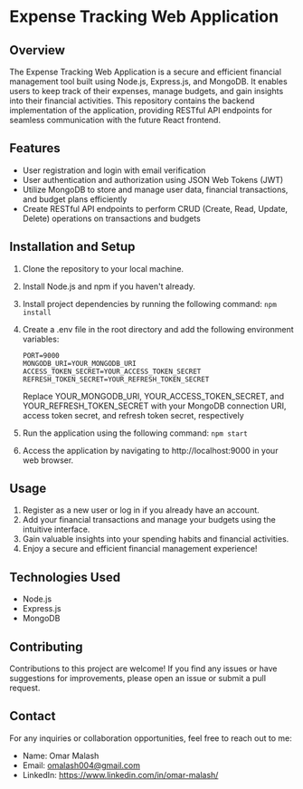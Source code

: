 # Expense Tracking Web Application

## Overview

The Expense Tracking Web Application is a secure and efficient financial management tool built using Node.js, Express.js, and MongoDB. It enables users to keep track of their expenses, manage budgets, and gain insights into their financial activities. This repository contains the backend implementation of the application, providing RESTful API endpoints for seamless communication with the future React frontend.

## Features

- User registration and login with email verification
- User authentication and authorization using JSON Web Tokens (JWT)
- Utilize MongoDB to store and manage user data, financial transactions, and budget plans efficiently
- Create RESTful API endpoints to perform CRUD (Create, Read, Update, Delete) operations on transactions and budgets

## Installation and Setup

1. Clone the repository to your local machine.
2. Install Node.js and npm if you haven't already.
3. Install project dependencies by running the following command: `npm install`
4. Create a .env file in the root directory and add the following environment variables:
   
    ```
    PORT=9000
    MONGODB_URI=YOUR_MONGODB_URI
    ACCESS_TOKEN_SECRET=YOUR_ACCESS_TOKEN_SECRET
    REFRESH_TOKEN_SECRET=YOUR_REFRESH_TOKEN_SECRET
    ```

    Replace
    YOUR_MONGODB_URI, YOUR_ACCESS_TOKEN_SECRET, and YOUR_REFRESH_TOKEN_SECRET
    with your MongoDB connection URI, access token secret, and refresh token secret, respectively

6. Run the application using the following command: `npm start`
7. Access the application by navigating to http://localhost:9000 in your web browser.

## Usage

1. Register as a new user or log in if you already have an account.
2. Add your financial transactions and manage your budgets using the intuitive interface.
3. Gain valuable insights into your spending habits and financial activities.
4. Enjoy a secure and efficient financial management experience!

## Technologies Used

- Node.js
- Express.js
- MongoDB

## Contributing

Contributions to this project are welcome! If you find any issues or have suggestions for improvements, please open an issue or submit a pull request.

## Contact

For any inquiries or collaboration opportunities, feel free to reach out to me:

- Name: Omar Malash
- Email: omalash004@gmail.com
- LinkedIn: https://www.linkedin.com/in/omar-malash/

